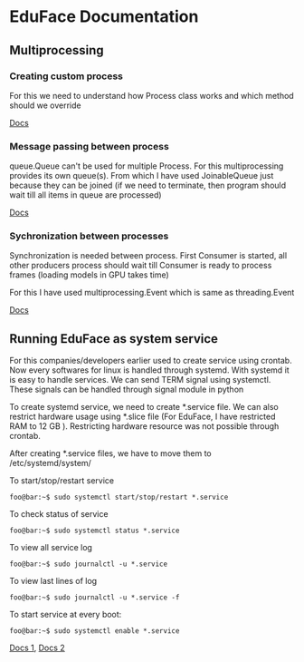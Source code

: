 # EduFace Documentation

## Multiprocessing

### Creating custom process

For this we need to understand how Process class works and which method should we override

[Docs](https://docs.python.org/3/library/multiprocessing.html#reference)

### Message passing between process

queue.Queue can't be used for multiple Process. For this multiprocessing provides its own queue(s). From which I have used JoinableQueue just because they can be joined (if we need to terminate, then program should wait till all items in queue are processed)

[Docs](https://docs.python.org/3/library/multiprocessing.html#pipes-and-queues)

### Sychronization between processes

Synchronization is needed between process. First Consumer is started, all other producers process should wait till Consumer is ready to process frames (loading models in GPU takes time)

For this I have used multiprocessing.Event which is same as threading.Event

[Docs](https://docs.python.org/3/library/multiprocessing.html#synchronization-primitives)

## Running EduFace as system service

For this companies/developers earlier used to create service using crontab. Now every softwares for linux is handled through systemd. With systemd it is easy to handle services. We can send TERM signal using systemctl. These signals can be handled through signal module in python

To create systemd service, we need to create *.service file. We can also restrict hardware usage using *.slice file (For EduFace, I have restricted RAM to 12 GB ). Restricting hardware resource was not possible through crontab.

After creating *.service files, we have to move them to /etc/systemd/system/

To start/stop/restart service

```console
foo@bar:~$ sudo systemctl start/stop/restart *.service
```

To check status of service

```console
foo@bar:~$ sudo systemctl status *.service
```

To view all service log 

```console
foo@bar:~$ sudo journalctl -u *.service 
```
To view last lines of log
```console
foo@bar:~$ sudo journalctl -u *.service -f
```



To start service at every boot:

```console
foo@bar:~$ sudo systemctl enable *.service
```

[Docs 1](https://www.digitalocean.com/community/tutorials/understanding-systemd-units-and-unit-files), [Docs 2](https://www.freedesktop.org/software/systemd/man/systemd.service.html)
